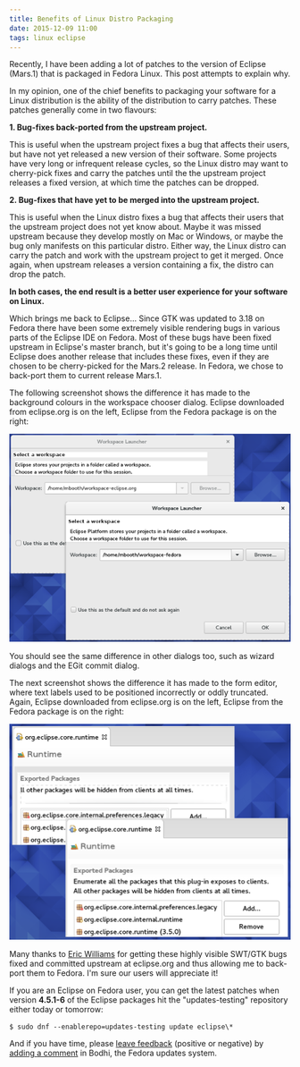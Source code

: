 ```yaml
---
title: Benefits of Linux Distro Packaging
date: 2015-12-09 11:00
tags: linux eclipse
---
```


Recently, I have been adding a lot of patches to the version of Eclipse (Mars.1) that is packaged in Fedora Linux. This post attempts to explain why.

In my opinion, one of the chief benefits to packaging your software for a Linux distribution is the ability of the distribution to carry patches. These patches generally come in two flavours:

**1. Bug-fixes back-ported from the upstream project.**

This is useful when the upstream project fixes a bug that affects their users, but have not yet released a new version of their software. Some projects have very long or infrequent release cycles, so the Linux distro may want to cherry-pick fixes and carry the patches until the the upstream project releases a fixed version, at which time the patches can be dropped.

**2\. Bug-fixes that have yet to be merged into the upstream project.**

This is useful when the Linux distro fixes a bug that affects their users that the upstream project does not yet know about. Maybe it was missed upstream because they develop mostly on Mac or Windows, or maybe the bug only manifests on this particular distro. Either way, the Linux distro can carry the patch and work with the upstream project to get it merged. Once again, when upstream releases a version containing a fix, the distro can drop the patch.

**In both cases, the end result is a better user experience for your software on Linux.**

Which brings me back to Eclipse... Since GTK was updated to 3.18 on Fedora there have been some extremely visible rendering bugs in various parts of the Eclipse IDE on Fedora. Most of these bugs have been fixed upstream in Eclipse's master branch, but it's going to be a long time until Eclipse does another release that includes these fixes, even if they are chosen to be cherry-picked for the Mars.2 release. In Fedora, we chose to back-port them to current release Mars.1.

The following screenshot shows the difference it has made to the background colours in the workspace chooser dialog. Eclipse downloaded from eclipse.org is on the left, Eclipse from the Fedora package is on the right:

![Workspace Chooser](/assets/images/workspace_chooser_colors.png)

You should see the same difference in other dialogs too, such as wizard dialogs and the EGit commit dialog.

The next screenshot shows the difference it has made to the form editor, where text labels used to be positioned incorrectly or oddly truncated. Again, Eclipse downloaded from eclipse.org is on the left, Eclipse from the Fedora package is on the right:

![Form Editor](/assets/images/form_editor_text.png)

Many thanks to [Eric Williams](https://twitter.com/yyzericwill) for getting these highly visible SWT/GTK bugs fixed and committed upstream at eclipse.org and thus allowing me to back-port them to Fedora. I'm sure our users will appreciate it!

If you are an Eclipse on Fedora user, you can get the latest patches when version **4.5.1-6** of the Eclipse packages hit the "updates-testing" repository either today or tomorrow:

```console
$ sudo dnf --enablerepo=updates-testing update eclipse\*
```

And if you have time, please [leave feedback](https://bodhi.fedoraproject.org/updates/FEDORA-2015-c3a395d3f7) (positive or negative) by [adding a comment](https://bodhi.fedoraproject.org/updates/FEDORA-2015-c3a395d3f7) in Bodhi, the Fedora updates system.

